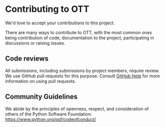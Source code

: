 # Contributing to OTT

We'd love to accept your contributions to this project. 

There are many ways to contribute to OTT, with the most common ones being contribution of code, documentation to the project, participating in discussions or raising issues.

## Code reviews

All submissions, including submissions by project members, require review. We
use GitHub pull requests for this purpose. Consult
[GitHub Help](https://help.github.com/articles/about-pull-requests/) for more
information on using pull requests.

## Community Guidelines
We abide by the principles of openness, respect, and consideration of others of the Python Software Foundation: https://www.python.org/psf/codeofconduct/
